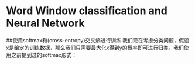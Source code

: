 # Word Window classification and Neural Network
##使用softmax和(cross-entropy)交叉熵进行训练
我们现在考虑分类问题，假设x是给定的训练数据，那么我们只需要最大化x得到y的概率即可进行归类。我们使用之前提到过的softmax形式：

